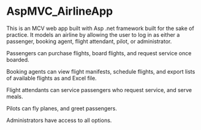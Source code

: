 # AspMVC_AirlineApp

This is an MCV web app built with Asp .net framework built for the sake of practice.  It models an airline by allowing the user to log in as either a passenger,
booking agent, flight attendant, pilot, or administrator. 

Passengers can purchase flights, board flights, and request service once boarded.

Booking agents can view flight manifests, schedule flights, and export lists of available flights as and Excel file.

Flight attendants can service passengers who request service, and serve meals.

Pilots can fly planes, and greet passengers.

Administrators have access to all options.
